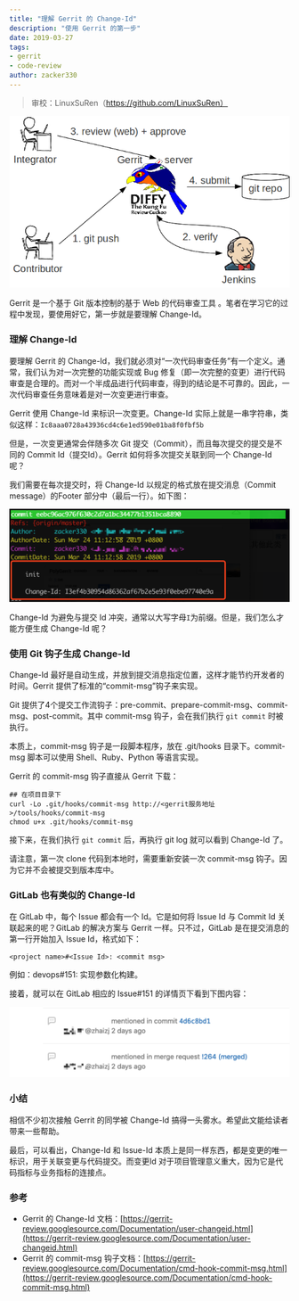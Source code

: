 ```yaml
---
title: "理解 Gerrit 的 Change-Id"
description: "使用 Gerrit 的第一步"
date: 2019-03-27
tags:
- gerrit
- code-review
author: zacker330
---
```


> 审校：LinuxSuRen（https://github.com/LinuxSuRen）

![Gerrit workflow](../../../images/gerrit/gerrit_workflow.png)

Gerrit 是一个基于 Git 版本控制的基于 Web 的代码审查工具 。笔者在学习它的过程中发现，要使用好它，第一步就是要理解 Change-Id。

### 理解 Change-Id

要理解 Gerrit 的 Change-Id，我们就必须对“一次代码审查任务”有一个定义。通常，我们认为对一次完整的功能实现或 Bug 修复（即一次完整的变更）进行代码审查是合理的。而对一个半成品进行代码审查，得到的结论是不可靠的。因此，一次代码审查任务意味着是对一次变更进行审查。

Gerrit 使用 Change-Id 来标识一次变更。Change-Id 实际上就是一串字符串，类似这样：`Ic8aaa0728a43936cd4c6e1ed590e01ba8f0fbf5b`

但是，一次变更通常会伴随多次 Git 提交（Commit），而且每次提交的提交是不同的 Commit Id（提交Id）。Gerrit 如何将多次提交关联到同一个 Change-Id 呢？

我们需要在每次提交时，将 Change-Id 以规定的格式放在提交消息（Commit message）的Footer 部分中（最后一行）。如下图：

![](../../../images/gerrit/gerrit-commit-message-with-change-id.png)

Change-Id 为避免与提交 Id 冲突，通常以大写字母`I`为前缀。但是，我们怎么才能方便生成 Change-Id 呢？

### 使用 Git 钩子生成 Change-Id

Change-Id 最好是自动生成，并放到提交消息指定位置，这样才能节约开发者的时间。Gerrit 提供了标准的“commit-msg”钩子来实现。

Git 提供了4个提交工作流钩子：pre-commit、prepare-commit-msg、commit-msg、post-commit。其中 commit-msg 钩子，会在我们执行 `git commit` 时被执行。

本质上，commit-msg 钩子是一段脚本程序，放在 .git/hooks 目录下。commit-msg 脚本可以使用 Shell、Ruby、Python 等语言实现。

Gerrit 的 commit-msg 钩子直接从 Gerrit 下载：

```shell
## 在项目目录下
curl -Lo .git/hooks/commit-msg http://<gerrit服务地址>/tools/hooks/commit-msg
chmod u+x .git/hooks/commit-msg
```

接下来，在我们执行 `git commit` 后，再执行 git log 就可以看到 Change-Id 了。

请注意，第一次 clone 代码到本地时，需要重新安装一次 commit-msg 钩子。因为它并不会被提交到版本库中。

### GitLab 也有类似的 Change-Id

在 GitLab 中，每个 Issue 都会有一个 Id。它是如何将 Issue Id 与 Commit Id 关联起来的呢？GitLab 的解决方案与 Gerrit 一样。只不过，GitLab 是在提交消息的第一行开始加入 Issue Id，格式如下：

```
<project name>#<Issue Id>: <commit msg>
```

例如：devops#151: 实现参数化构建。

接着，就可以在 GitLab 相应的 Issue#151 的详情页下看到下图内容：

![](../../../images/gerrit/gitlab-commit-id-issue-id-link.png)

### 小结

相信不少初次接触 Gerrit 的同学被 Change-Id 搞得一头雾水。希望此文能给读者带来一些帮助。

最后，可以看出，Change-Id 和 Issue-Id 本质上是同一样东西，都是变更的唯一标识，用于关联变更与代码提交。而变更Id 对于项目管理意义重大，因为它是代码指标与业务指标的连接点。

### 参考
* Gerrit 的 Change-Id 文档：[https://gerrit-review.googlesource.com/Documentation/user-changeid.html](https://gerrit-review.googlesource.com/Documentation/user-changeid.html)
* Gerrit 的 commit-msg 钩子文档：[https://gerrit-review.googlesource.com/Documentation/cmd-hook-commit-msg.html](https://gerrit-review.googlesource.com/Documentation/cmd-hook-commit-msg.html)